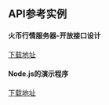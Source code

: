 ## API参考实例
#### 火币行情服务器-开放接口设计
[下载地址](https://news.huobi.com/download/socket_doc.zip)
#### Node.js的演示程序
[下载地址](https://news.huobi.com/download/socket_demo_js.zip)
